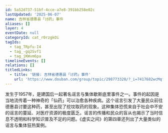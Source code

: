 ```yaml
---
id: 5a52d737-51bf-4cce-a7e8-391bb258e02c
lastUpdated: '2025-06-07'
name: 吉林省德惠县「讨药」事件
aliases: []
layer: 4
eventDate: null
categoryId: cat_r0rzgkOi
tagIds:
  - tag_TRpfu-I4
  - tag_-gq2Svf1
  - tag_jKWvm6pa
timelineEvents: []
relations: []
titledLinks:
  - title: '链接: 吉林省德惠县「讨药」事件'
    url: 'https://www.douban.com/group/topic/298773328/?_i=7417682wcMqf9i'
---
```

发生于1957年，是建国后一起著名谣言与集体歇斯底里事件之一。事件的起因是当地流传着一种神奇的「仙药」可以治愈各种疾病。这个谣言引发了大量民众前往德惠县讨要这种药，甚至出现了挖坟取药的现象。这种集体恐慌来自于社会中不安的谣言的蔓延、对医疗资源的极度匮乏。谣言的传播和民众的盲从也揭示了当时信息不透明和科学知识普及不足的问题。《虚实之间》的第四章还列出了大量类似的谣言与集体狂热案例。

